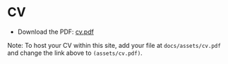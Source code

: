 # CV

- Download the PDF: [cv.pdf](https://www.w3.org/WAI/ER/tests/xhtml/testfiles/resources/pdf/dummy.pdf)

Note: To host your CV within this site, add your file at `docs/assets/cv.pdf` and change the link above to `(assets/cv.pdf)`.
